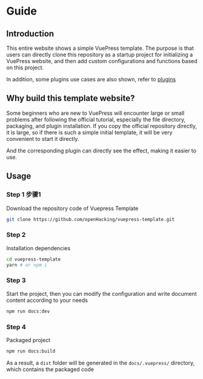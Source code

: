# Guide

## Introduction
This entire website shows a simple VuePress template. The purpose is that users can directly clone this repository as a startup project for initializing a VuePress website, and then add custom configurations and functions based on this project.

In addition, some plugins use cases are also shown, refer to [plugins](./plugin)

## Why build this template website?
Some beginners who are new to VuePress will encounter large or small problems after following the official tutorial, especially the file directory, packaging, and plugin installation. If you copy the official repository directly, it is large, so if there is such a simple initial template, it will be very convenient to start it directly.

And the corresponding plugin can directly see the effect, making it easier to use.

## Usage

### Step 1 步骤1

Download the repository code of Vuepress Template
```sh
git clone https://github.com/openHacking/vuepress-template.git
```

### Step 2
Installation dependencies
```sh
cd vuepress-template
yarn # or npm i
```

### Step 3
Start the project, then you can modify the configuration and write document content according to your needs
```sh
npm run docs:dev
```

### Step 4
Packaged project
```sh
npm run docs:build
```
As a result, a `dist` folder will be generated in the `docs/.vuepress/` directory, which contains the packaged code
